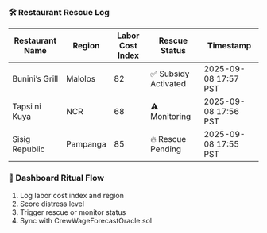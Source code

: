 ### 🛠️ Restaurant Rescue Log
| Restaurant Name     | Region         | Labor Cost Index | Rescue Status         | Timestamp             |
|---------------------|----------------|------------------|------------------------|------------------------|
| Bunini’s Grill      | Malolos        | 82               | ✅ Subsidy Activated    | 2025-09-08 17:57 PST  
| Tapsi ni Kuya       | NCR            | 68               | ⚠️ Monitoring           | 2025-09-08 17:56 PST  
| Sisig Republic      | Pampanga       | 85               | 🔥 Rescue Pending       | 2025-09-08 17:55 PST  

### 🔄 Dashboard Ritual Flow
1. Log labor cost index and region  
2. Score distress level  
3. Trigger rescue or monitor status  
4. Sync with CrewWageForecastOracle.sol
